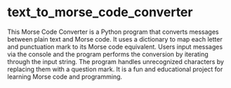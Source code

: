 # text_to_morse_code_converter
This Morse Code Converter is a Python program that converts messages between plain text and Morse code. 
It uses a dictionary to map each letter and punctuation mark to its Morse code equivalent. 
Users input messages via the console and the program performs the conversion by iterating through the input string. 
The program handles unrecognized characters by replacing them with a question mark. 
It is a fun and educational project for learning Morse code and programming.
